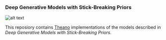### Deep Generative Models with Stick-Breaking Priors
![alt text](http://www.ics.uci.edu/~enalisni/SBAE_arch.png 'Stick-Breaking Variational Autoencoder')

This reposiory contains [Theano](https://github.com/Theano) implementations of the models described in *Deep Generative Models with Stick-Breaking Priors*. 

